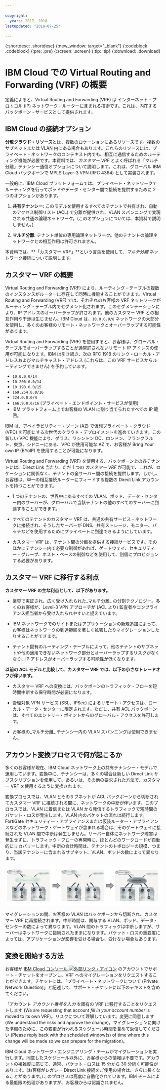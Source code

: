 ```yaml
---

copyright:
  years: 2017, 2018
lastupdated: "2018-07-25"

---
```


{:shortdesc: .shortdesc}
{:new_window: target="_blank"}
{:codeblock: .codeblock}
{:pre: .pre}
{:screen: .screen}
{:tip: .tip}
{:download: .download}

# IBM Cloud での Virtual Routing and Forwarding (VRF) の概要

定義によると、Virtual Routing and Forwarding (VRF) は インターネット・プロトコル (IP) ネットワーク・ルーターに含まれる技術です。これは、内在するバックボーン・サービスとして提供されます。

## IBM Cloud の接続オプション

**分散クラウド・リソース**とは、複数のロケーションにあるリソースです。複数のサブネットまたは VLAN 内にある場合もあります。これらのリソースには、プライベート・ネットワークのコンテキスト内でも、相互に通信するためのルーティング機能が必要です。本資料では、_カスタマー VRF_ とよく呼ばれる「マルチ分離」テナンシー通信オプションについて説明します。これは、グローバル IBM Cloud バックボーンで MPLS Layer-3 VPN (RFC 4364) として実装されます。

一般的に、IBM Cloud プラットフォームでは、プライベート・ネットワークでルーティングを行ってポッドやデータ・センター間で接続を提供するために 2 つのオプションがあります。 

1. **共有テナンシー:** このモデルを使用するすべてのテナントで共有され、自動のアクセス制御リスト (ACL) で分離が提供され、VLAN スパンニングで実現される共通の論理ネットワーク。(このオプションについては、本資料で説明しません。)

2. **マルチ分離:** テナント単位の専用論理ネットワーク。他のテナントの論理ネットワークとの相互作用は許可されません。  

本資料では、**「カスタマー VRF」**という言葉を使用して、_マルチ分離_ ネットワーク接続について説明します。

## カスタマー VRF の概要

Virtual Routing and Forwarding (VRF) により、ルーティング・テーブルの複数のインスタンスがルーターに存在して同時に機能することができます。Virtual Routing and Forwarding (VRF) では、それぞれのお客様の VRF ネットワークがルーティング・テーブル内でセグメント化されます。このセグメンテーションにより、IP アドレスのオーバーラップが許されます。他のカスタマー VRF との相互作用や干渉は生じません。IBM Cloud は、`10.0.0.0/8` ネットワークの大部分を使用し、多くのお客様のリモート・ネットワークとオーバーラップする可能性があります。 

Virtual Routing and Forwarding (VRF) を使用すると、お客様は、グローバル・テーブルでオーバーラップすることが通常許されないリモート IP アドレスの使用が可能になります。IBM は引き続き、次の RFC 1918 のリンク・ローカル・アドレスおよびマルチキャスト・アドレス (これらは、この VRF サービスからルーティングできません) を予約しています。

* `10.0.0.0/14` 
* `10.200.0.0/14` 
* `10.198.0.0/15` 
* `169.254.0.0/16` 
* `224.0.0.0/4` 
* `166.9.0.0/16` (プライベート・エンドポイント・サービスが使用)
* IBM プラットフォーム上でお客様の VLAN に割り当てられたすべての IP 範囲。

IBM は、アベイラビリティー・ゾーン (AZ) で仮想プライベート・クラウド (VPC) を可能にする次世代のクラウド・デプロイメントを進めていきます。この新しい VPC 機能により、ダラス、ワシントン DC、ロンドン、フランクフルト、東京、シドニーにある、VPC が使用可能な AZ で、お客様が Bring Your own IP (BYoIP) を使用することが可能になります。 

Virtual Routing and Forwarding (VRF) を使用する、バックボーン上の各テナントには、Direct Link 当たり、ただ 1 つの _カスタマー VRF_ が可能で、これが、ロケーションに関係なく、テナントの全サーバー間の接続を提供します。しかし、お客様は、単一の相互接続ルーターにフィードする複数の Direct Link アカウントを持つことができます。  

* 1 つのテナントの、世界中にあるすべての VLAN、ポッド、データ・センター内のサーバーが、グローバルで当該テナントの他のすべてのサーバーに到達することができます。 

* すべてのテナントのカスタマー VRF は、共通の共有サービス・ネットワークに接続され、そうしたサーバーが DNS、共有ストレージ、モニター、パッチなどを使用するためにプライベートに到達できるようにしています。

* カスタマー VRF は、テナント間の分離を提供する接続サービスです。そのほかにテナンシー内で必要な制御があれば、ゲートウェイ、セキュリティー・グループ、ホスト・ベースの制御などを使用して、別個にプロビジョンする必要があります。

## カスタマー VRF に移行する利点

**カスタマー VRF の主な利点として、以下があります。**

* 業界で実証され、広く受け入れられた_マルチ分離_ の分割テクノロジー。多くのお客様が、Level-3 VPN アプローチが (ACL より) 監査者やコンプライアンス担当者から受け入れられやすいと捉えています。   

* IBM ネットワークでのサイトまたはアプリケーションの新規追加によって、お客様はネットワークの到達範囲を著しく拡張したりマイグレーションしたりすることができます。 

* テナント固有のルーティング・テーブルによって、他のテナントのサブネットや他の適用できないネットワーク部分とオーバーラップするリスクがなくなり、IP アドレスがオーバーラップする可能性が低くなります。 

**以前の ACL モデルと比較して、カスタマー VRF では、以下の小さなトレードオフが伴います。**  

* カスタマー VRF への変換には、バックボーンのトラフィック・フローを短時間中断する保守時間が必要になります。

* 管理対象 VPN サービス (SSL、IPSec) によるリモート・アクセスは、ローカル・データ・センターに限定されます。ただし、共有 ACL バックボーンは、すべてのエントリー・ポイントからのグローバル・アクセスを許可します。

* お客様の_マルチ分離_ テナンシー内の VLAN スパンニングは使用できません。

## アカウント変換プロセスで何が起こるか

多くのお客様が現在、IBM Cloud ネットワーク上の共有テナンシー・モデルで運用しています。変換中に、テナンシーは、多くの場合は新しい Direct Link サブスクリプションを使用して、あるいは、その他の要求された方法で、カスタマー VRF を使用するように変換されます。  

変換プロセスでは、VLAN とそのサブネットが ACL バックボーンから切断されてカスタマー VRF に接続される間に、ネットワークの中断が伴います。このプロセスでは、VLAN に着信または VLAN から発信するトラフィックで短時間のパケット・ロスが発生します。VLAN 内のパケットの流れは続行します。FortiGate セキュリティー・アプライアンスまたは仮装ルーター・アプライアンスなどのネットワーク・ゲートウェイが含まれる場合は、そのゲートウェイに接続された VLAN 間で中断は発生しません。サーバー自体にネットワーク障害は発生せずに、トラフィック・フローの再開時に、ほとんどのワークロードが自動的にリカバリーします。中断の合計時間は、テナントのトポロジーの規模、つまり、当該テナンシーに含まれるサブネット、VLAN、ポッドの数によって異なります。

![変換プロセス](/images/vrf-on-ibm-cloud.png)

マイグレーションの間、お客様の VLAN はバックボーンから切断され、カスタマー VRF に再接続されます。中断時間は、関与する VLAN、ポッド、データ・センターの数によって異なります。VLAN 間のトラフィックは中断しますが、サーバーはネットワークに接続されたままになります。パケット・ロスの重要度によっては、アプリケーションが影響を受ける場合も、受けない場合もあります。

## 変換を開始する方法

お客様が [IBM Cloud コンソール ![外部リンク・アイコン](../../icons/launch-glyph.svg "外部リンク・アイコン")]( https://control.bluemix.net/support/unifiedConsole/tickets/add) のアカウントでサポート・チケットをオープンし、VRF へのマイグレーションをリクエストすることができます。チケットには、「プライベート・ネットワークについて (Private Network Question)」と記述して、サポート・チケットに以下のテキストを含めてください。 

「アカウント _アカウント番号を入力_ を固有の VRF に移行することをリクエストします (We are requesting that account _fill in your account number_ is moved to its own VRF)。リスクについて理解しています。変更に同意します (We understand the risks and approve the change)。マイグレーションに向けた準備のために、この変更が行われるスケジュール時間を含めて返信してください (Please reply back with the scheduled window(s) of time where this change will be made so we can prepare for the migration)。 

IBM Cloud ネットワーク・エンジニアリング・チームがマイグレーションを実行します。同意したスケジュール以外に、お客様からの情報は不要です。アカウントの複雑度に応じて、通常、パケット・ロスは 15 分から 30 分続く可能性があります。(お客様がレガシー Direct Link 接続をご使用の場合は、さらに長くなることがあります。)このプロセスは高度に自動化されています。IBM チームによる最低限の処理がありますが、お客様からは認識されません。
